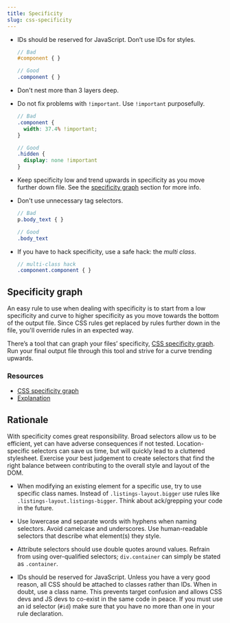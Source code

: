 ```yaml
---
title: Specificity
slug: css-specificity
---
```

- IDs should be reserved for JavaScript. Don’t use IDs for styles.

  ```scss
  // Bad
  #component { }

  // Good
  .component { }
  ```

- Don't nest more than 3 layers deep.
- Do not fix problems with ```!important```. Use ```!important``` purposefully.

  ```scss
  // Bad
  .component {
    width: 37.4% !important;
  }

  // Good
  .hidden {
    display: none !important
  }
  ```

- Keep specificity low and trend upwards in specificity as you move further
  down file. See the [specificity graph](#specificity-graph) section for more
  info.
- Don't use unnecessary tag selectors.

  ```scss
  // Bad
  p.body_text { }

  // Good
  .body_text
  ```

- If you have to hack specificity, use a safe hack: the _multi class_.

  ```scss
  // multi-class hack
  .component.component { }
  ```

## Specificity graph
An easy rule to use when dealing with specificity is to start from a low
specificity and curve to higher specificity as you move towards the bottom of
the output file. Since CSS rules get replaced by rules further down in the
file, you'll override rules in an expected way.

There’s a tool that can graph your files’ specificity, [CSS specificity
graph](http://jonassebastianohlsson.com/specificity-graph/). Run your final
output file through this tool and strive for a curve trending upwards.

### Resources
* [CSS specificity graph](http://jonassebastianohlsson.com/specificity-graph/)
* [Explanation](http://csswizardry.com/2014/10/the-specificity-graph/)

## Rationale
With specificity comes great responsibility. Broad selectors allow us to be
efficient, yet can have adverse consequences if not tested. Location-specific
selectors can save us time, but will quickly lead to a cluttered stylesheet.
Exercise your best judgement to create selectors that find the right balance
between contributing to the overall style and layout of the DOM.

* When modifying an existing element for a specific use, try to use specific
  class names. Instead of `.listings-layout.bigger` use rules like
  `.listings-layout.listings-bigger`. Think about ack/grepping your code in the
  future.

* Use lowercase and separate words with hyphens when naming selectors. Avoid
  camelcase and underscores. Use human-readable selectors that describe what
  element(s) they style.

* Attribute selectors should use double quotes around values. Refrain from
  using over-qualified selectors; `div.container` can simply be stated as
  `.container`.

* IDs should be reserved for JavaScript. Unless you have a very good reason,
  all CSS should be attached to classes rather than IDs. When in doubt, use a
  class name. This prevents target confusion and allows CSS devs and JS devs to
  co-exist in the same code in peace. If you must use an id selector (`#id`)
  make sure that you have no more than one in your rule declaration.
